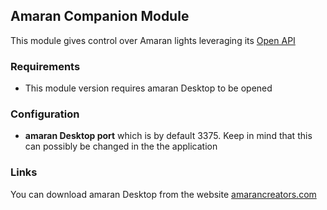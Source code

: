 ## Amaran Companion Module

This module gives control over Amaran lights leveraging its [Open API](https://amarancreators.com/)

### Requirements

- This module version requires amaran Desktop to be opened

### Configuration

- **amaran Desktop port** which is by default 3375. Keep in mind that this can possibly be changed in the the application

### Links

You can download amaran Desktop from the website [amarancreators.com](https://amarancreators.com/)
